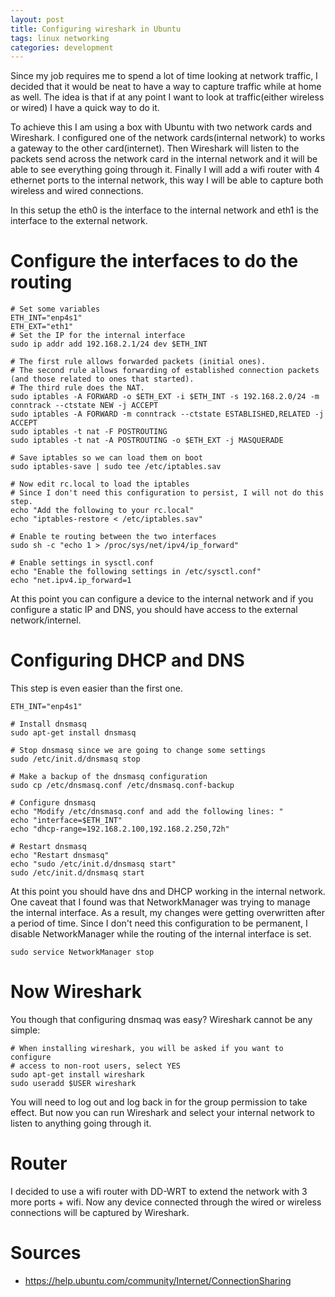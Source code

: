```yaml
---
layout: post
title: Configuring wireshark in Ubuntu
tags: linux networking
categories: development
---
```


Since my job requires me to spend a lot of time looking at network traffic, I decided that it would be neat to have a way to capture traffic while at home as well.
The idea is that if at any point I want to look at traffic(either wireless or wired) I have a quick way to do it.

To achieve this I am using a box with Ubuntu with two network cards and Wireshark. I configured one of the network cards(internal network) to works a gateway to the other card(internet). Then Wireshark will listen to the packets send across the network card in the internal network and it will be able to see everything going through it. Finally I will add a wifi router with 4 ethernet ports to the internal network, this way I will be able to capture both wireless and wired connections.

In this setup the eth0 is the interface to the internal network and eth1 is the interface to the external network.

# Configure the interfaces to do the routing

    # Set some variables
    ETH_INT="enp4s1"
    ETH_EXT="eth1"
    # Set the IP for the internal interface
    sudo ip addr add 192.168.2.1/24 dev $ETH_INT
    
    # The first rule allows forwarded packets (initial ones). 
    # The second rule allows forwarding of established connection packets (and those related to ones that started). 
    # The third rule does the NAT. 
    sudo iptables -A FORWARD -o $ETH_EXT -i $ETH_INT -s 192.168.2.0/24 -m conntrack --ctstate NEW -j ACCEPT
    sudo iptables -A FORWARD -m conntrack --ctstate ESTABLISHED,RELATED -j ACCEPT
    sudo iptables -t nat -F POSTROUTING
    sudo iptables -t nat -A POSTROUTING -o $ETH_EXT -j MASQUERADE
    
    # Save iptables so we can load them on boot
    sudo iptables-save | sudo tee /etc/iptables.sav
    
    # Now edit rc.local to load the iptables
    # Since I don't need this configuration to persist, I will not do this step.
    echo "Add the following to your rc.local"
    echo "iptables-restore < /etc/iptables.sav"
    
    # Enable te routing between the two interfaces
    sudo sh -c "echo 1 > /proc/sys/net/ipv4/ip_forward"
    
    # Enable settings in sysctl.conf
    echo "Enable the following settings in /etc/sysctl.conf"
    echo "net.ipv4.ip_forward=1
    
At this point you can configure a device to the internal network and if you configure a static IP and DNS, you should have access to the external network/internel.

# Configuring DHCP and DNS

This step is even easier than the first one.

    ETH_INT="enp4s1"
    
    # Install dnsmasq
    sudo apt-get install dnsmasq
    
    # Stop dnsmasq since we are going to change some settings
    sudo /etc/init.d/dnsmasq stop
    
    # Make a backup of the dnsmasq configuration
    sudo cp /etc/dnsmasq.conf /etc/dnsmasq.conf-backup
    
    # Configure dnsmasq
    echo "Modify /etc/dnsmasq.conf and add the following lines: "
    echo "interface=$ETH_INT"
    echo "dhcp-range=192.168.2.100,192.168.2.250,72h"
    
    # Restart dnsmasq
    echo "Restart dnsmasq"
    echo "sudo /etc/init.d/dnsmasq start"
    sudo /etc/init.d/dnsmasq start
	
At this point you should have dns and DHCP working in the internal network. One caveat that I found was that NetworkManager was trying to manage the internal interface. As a result, my changes were getting overwritten after a period of time. Since I don't need this configuration to be permanent, I disable NetworkManager while the routing of the internal interface is set.

    sudo service NetworkManager stop

# Now Wireshark

You though that configuring dnsmaq was easy? Wireshark cannot be any simple:
	
    # When installing wireshark, you will be asked if you want to configure
    # access to non-root users, select YES
    sudo apt-get install wireshark
    sudo useradd $USER wireshark

You will need to log out and log back in for the group permission  to take effect. But now you can run Wireshark and select your internal network to listen to anything going through it.

# Router

I decided to use a wifi router with DD-WRT to extend the network with 3 more ports + wifi. Now any device connected through the wired or wireless connections will be captured by Wireshark.

# Sources
 - https://help.ubuntu.com/community/Internet/ConnectionSharing


